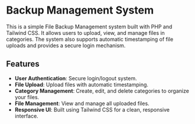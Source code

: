 # Backup Management System

This is a simple File Backup Management system built with PHP and Tailwind CSS. It allows users to upload, view, and manage files in categories. The system also supports automatic timestamping of file uploads and provides a secure login mechanism.

## Features

- **User Authentication**: Secure login/logout system.
- **File Upload**: Upload files with automatic timestamping.
- **Category Management**: Create, edit, and delete categories to organize your files.
- **File Management**: View and manage all uploaded files.
- **Responsive UI**: Built using Tailwind CSS for a clean, responsive interface.